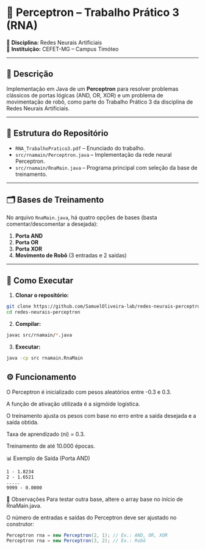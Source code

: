 # 🧠 Perceptron – Trabalho Prático 3 (RNA)

📄 **Disciplina:** Redes Neurais Artificiais  
🏫 **Instituição:** CEFET-MG – Campus Timóteo   

---

## 📜 Descrição
Implementação em Java de um **Perceptron** para resolver problemas clássicos de portas lógicas (AND, OR, XOR) e um problema de movimentação de robô, como parte do Trabalho Prático 3 da disciplina de Redes Neurais Artificiais.

---

## 📂 Estrutura do Repositório
- `RNA_TrabalhoPratico3.pdf` – Enunciado do trabalho.  
- `src/rnamain/Perceptron.java` – Implementação da rede neural Perceptron.  
- `src/rnamain/RnaMain.java` – Programa principal com seleção da base de treinamento.  

---

## 🗂️ Bases de Treinamento
No arquivo `RnaMain.java`, há quatro opções de bases (basta comentar/descomentar a desejada):

1. **Porta AND**  
2. **Porta OR**  
3. **Porta XOR**  
4. **Movimento de Robô** (3 entradas e 2 saídas)

---

## 🚀 Como Executar
1. **Clonar o repositório:**
```bash
git clone https://github.com/SamuelOliveira-lab/redes-neurais-perceptron
cd redes-neurais-perceptron
```
2. **Compilar:**

```bash
javac src/rnamain/*.java
```
3. **Executar:**
```bash
java -cp src rnamain.RnaMain
```

## ⚙️ Funcionamento
O Perceptron é inicializado com pesos aleatórios entre -0.3 e 0.3.

A função de ativação utilizada é a sigmóide logística.

O treinamento ajusta os pesos com base no erro entre a saída desejada e a saída obtida.

Taxa de aprendizado (ni) = 0.3.

Treinamento de até 10.000 épocas.

📊 Exemplo de Saída (Porta AND)
```python-repl
1 - 1.8234
2 - 1.6521  
.....
9999 - 0.0000
```

📌 Observações
Para testar outra base, altere o array base no início de RnaMain.java.

O número de entradas e saídas do Perceptron deve ser ajustado no construtor:

```java
Perceptron rna = new Perceptron(2, 1); // Ex.: AND, OR, XOR
Perceptron rna = new Perceptron(3, 2); // Ex.: Robô
